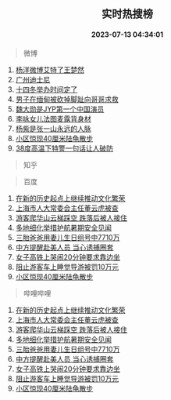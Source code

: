 <div align="center"><h2>实时热搜榜</h2><h4>2023-07-13 04:34:01</h4></div>

> 微博  

1. [杨洋微博艾特了王楚然](https://s.weibo.com/weibo?q=%23%E6%9D%A8%E6%B4%8B%E5%BE%AE%E5%8D%9A%E8%89%BE%E7%89%B9%E4%BA%86%E7%8E%8B%E6%A5%9A%E7%84%B6%23&t=31&band_rank=1&Refer=top)<br />
2. [广州迪士尼](https://s.weibo.com/weibo?q=%E5%B9%BF%E5%B7%9E%E8%BF%AA%E5%A3%AB%E5%B0%BC&t=31&band_rank=2&Refer=top)<br />
3. [十四冬举办时间定了](https://s.weibo.com/weibo?q=%23%E5%8D%81%E5%9B%9B%E5%86%AC%E4%B8%BE%E5%8A%9E%E6%97%B6%E9%97%B4%E5%AE%9A%E4%BA%86%23&t=31&band_rank=3&Refer=top)<br />
4. [男子在缅甸被砍掉脚趾向哥哥求救](https://s.weibo.com/weibo?q=%23%E7%94%B7%E5%AD%90%E5%9C%A8%E7%BC%85%E7%94%B8%E8%A2%AB%E7%A0%8D%E6%8E%89%E8%84%9A%E8%B6%BE%E5%90%91%E5%93%A5%E5%93%A5%E6%B1%82%E6%95%91%23&t=31&band_rank=4&Refer=top)<br />
5. [魏大勋是JYP第一个中国演员](https://s.weibo.com/weibo?q=%23%E9%AD%8F%E5%A4%A7%E5%8B%8B%E6%98%AFJYP%E7%AC%AC%E4%B8%80%E4%B8%AA%E4%B8%AD%E5%9B%BD%E6%BC%94%E5%91%98%23&t=31&band_rank=5&Refer=top)<br />
6. [李咏女儿法图麦露背身材](https://s.weibo.com/weibo?q=%23%E6%9D%8E%E5%92%8F%E5%A5%B3%E5%84%BF%E6%B3%95%E5%9B%BE%E9%BA%A6%E9%9C%B2%E8%83%8C%E8%BA%AB%E6%9D%90%23&t=31&band_rank=6&Refer=top)<br />
7. [杨紫是张一山永远的人脉](https://s.weibo.com/weibo?q=%23%E6%9D%A8%E7%B4%AB%E6%98%AF%E5%BC%A0%E4%B8%80%E5%B1%B1%E6%B0%B8%E8%BF%9C%E7%9A%84%E4%BA%BA%E8%84%89%23&t=31&band_rank=7&Refer=top)<br />
8. [小区惊现40厘米陆龟散步](https://s.weibo.com/weibo?q=%23%E5%B0%8F%E5%8C%BA%E6%83%8A%E7%8E%B040%E5%8E%98%E7%B1%B3%E9%99%86%E9%BE%9F%E6%95%A3%E6%AD%A5%23&t=31&band_rank=8&Refer=top)<br />
9. [38度高温下特警一句话让人破防](https://s.weibo.com/weibo?q=%2338%E5%BA%A6%E9%AB%98%E6%B8%A9%E4%B8%8B%E7%89%B9%E8%AD%A6%E4%B8%80%E5%8F%A5%E8%AF%9D%E8%AE%A9%E4%BA%BA%E7%A0%B4%E9%98%B2%23&t=31&band_rank=9&Refer=top)<br />

> 知乎  


> 百度  

1. [在新的历史起点上继续推动文化繁荣](https://www.baidu.com/s?wd=%E5%9C%A8%E6%96%B0%E7%9A%84%E5%8E%86%E5%8F%B2%E8%B5%B7%E7%82%B9%E4%B8%8A%E7%BB%A7%E7%BB%AD%E6%8E%A8%E5%8A%A8%E6%96%87%E5%8C%96%E7%B9%81%E8%8D%A3&sa=fyb_news&rsv_dl=fyb_news)<br />
2. [上海市人大常委会主任董云虎被查](https://www.baidu.com/s?wd=%E4%B8%8A%E6%B5%B7%E5%B8%82%E4%BA%BA%E5%A4%A7%E5%B8%B8%E5%A7%94%E4%BC%9A%E4%B8%BB%E4%BB%BB%E8%91%A3%E4%BA%91%E8%99%8E%E8%A2%AB%E6%9F%A5&sa=fyb_news&rsv_dl=fyb_news)<br />
3. [游客爬华山云梯踩空 跌落后被人接住](https://www.baidu.com/s?wd=%E6%B8%B8%E5%AE%A2%E7%88%AC%E5%8D%8E%E5%B1%B1%E4%BA%91%E6%A2%AF%E8%B8%A9%E7%A9%BA+%E8%B7%8C%E8%90%BD%E5%90%8E%E8%A2%AB%E4%BA%BA%E6%8E%A5%E4%BD%8F&sa=fyb_news&rsv_dl=fyb_news)<br />
4. [多地细化举措护航暑期安全见闻](https://www.baidu.com/s?wd=%E5%A4%9A%E5%9C%B0%E7%BB%86%E5%8C%96%E4%B8%BE%E6%8E%AA%E6%8A%A4%E8%88%AA%E6%9A%91%E6%9C%9F%E5%AE%89%E5%85%A8%E8%A7%81%E9%97%BB&sa=fyb_news&rsv_dl=fyb_news)<br />
5. [三胎爸爸用妻儿生日组号中7710万](https://www.baidu.com/s?wd=%E4%B8%89%E8%83%8E%E7%88%B8%E7%88%B8%E7%94%A8%E5%A6%BB%E5%84%BF%E7%94%9F%E6%97%A5%E7%BB%84%E5%8F%B7%E4%B8%AD7710%E4%B8%87&sa=fyb_news&rsv_dl=fyb_news)<br />
6. [中方提醒赴美人员 当心诱捕圈套](https://www.baidu.com/s?wd=%E4%B8%AD%E6%96%B9%E6%8F%90%E9%86%92%E8%B5%B4%E7%BE%8E%E4%BA%BA%E5%91%98+%E5%BD%93%E5%BF%83%E8%AF%B1%E6%8D%95%E5%9C%88%E5%A5%97&sa=fyb_news&rsv_dl=fyb_news)<br />
7. [女子高铁上哭闹20分钟要求靠边坐](https://www.baidu.com/s?wd=%E5%A5%B3%E5%AD%90%E9%AB%98%E9%93%81%E4%B8%8A%E5%93%AD%E9%97%B920%E5%88%86%E9%92%9F%E8%A6%81%E6%B1%82%E9%9D%A0%E8%BE%B9%E5%9D%90&sa=fyb_news&rsv_dl=fyb_news)<br />
8. [阻止游客车上睡觉导游被罚10万元](https://www.baidu.com/s?wd=%E9%98%BB%E6%AD%A2%E6%B8%B8%E5%AE%A2%E8%BD%A6%E4%B8%8A%E7%9D%A1%E8%A7%89%E5%AF%BC%E6%B8%B8%E8%A2%AB%E7%BD%9A10%E4%B8%87%E5%85%83&sa=fyb_news&rsv_dl=fyb_news)<br />
9. [小区惊现40厘米陆龟散步](https://www.baidu.com/s?wd=%E5%B0%8F%E5%8C%BA%E6%83%8A%E7%8E%B040%E5%8E%98%E7%B1%B3%E9%99%86%E9%BE%9F%E6%95%A3%E6%AD%A5&sa=fyb_news&rsv_dl=fyb_news)<br />

> 哔哩哔哩  

1. [在新的历史起点上继续推动文化繁荣](https://www.baidu.com/s?wd=%E5%9C%A8%E6%96%B0%E7%9A%84%E5%8E%86%E5%8F%B2%E8%B5%B7%E7%82%B9%E4%B8%8A%E7%BB%A7%E7%BB%AD%E6%8E%A8%E5%8A%A8%E6%96%87%E5%8C%96%E7%B9%81%E8%8D%A3&sa=fyb_news&rsv_dl=fyb_news)<br />
2. [上海市人大常委会主任董云虎被查](https://www.baidu.com/s?wd=%E4%B8%8A%E6%B5%B7%E5%B8%82%E4%BA%BA%E5%A4%A7%E5%B8%B8%E5%A7%94%E4%BC%9A%E4%B8%BB%E4%BB%BB%E8%91%A3%E4%BA%91%E8%99%8E%E8%A2%AB%E6%9F%A5&sa=fyb_news&rsv_dl=fyb_news)<br />
3. [游客爬华山云梯踩空 跌落后被人接住](https://www.baidu.com/s?wd=%E6%B8%B8%E5%AE%A2%E7%88%AC%E5%8D%8E%E5%B1%B1%E4%BA%91%E6%A2%AF%E8%B8%A9%E7%A9%BA+%E8%B7%8C%E8%90%BD%E5%90%8E%E8%A2%AB%E4%BA%BA%E6%8E%A5%E4%BD%8F&sa=fyb_news&rsv_dl=fyb_news)<br />
4. [多地细化举措护航暑期安全见闻](https://www.baidu.com/s?wd=%E5%A4%9A%E5%9C%B0%E7%BB%86%E5%8C%96%E4%B8%BE%E6%8E%AA%E6%8A%A4%E8%88%AA%E6%9A%91%E6%9C%9F%E5%AE%89%E5%85%A8%E8%A7%81%E9%97%BB&sa=fyb_news&rsv_dl=fyb_news)<br />
5. [三胎爸爸用妻儿生日组号中7710万](https://www.baidu.com/s?wd=%E4%B8%89%E8%83%8E%E7%88%B8%E7%88%B8%E7%94%A8%E5%A6%BB%E5%84%BF%E7%94%9F%E6%97%A5%E7%BB%84%E5%8F%B7%E4%B8%AD7710%E4%B8%87&sa=fyb_news&rsv_dl=fyb_news)<br />
6. [中方提醒赴美人员 当心诱捕圈套](https://www.baidu.com/s?wd=%E4%B8%AD%E6%96%B9%E6%8F%90%E9%86%92%E8%B5%B4%E7%BE%8E%E4%BA%BA%E5%91%98+%E5%BD%93%E5%BF%83%E8%AF%B1%E6%8D%95%E5%9C%88%E5%A5%97&sa=fyb_news&rsv_dl=fyb_news)<br />
7. [女子高铁上哭闹20分钟要求靠边坐](https://www.baidu.com/s?wd=%E5%A5%B3%E5%AD%90%E9%AB%98%E9%93%81%E4%B8%8A%E5%93%AD%E9%97%B920%E5%88%86%E9%92%9F%E8%A6%81%E6%B1%82%E9%9D%A0%E8%BE%B9%E5%9D%90&sa=fyb_news&rsv_dl=fyb_news)<br />
8. [阻止游客车上睡觉导游被罚10万元](https://www.baidu.com/s?wd=%E9%98%BB%E6%AD%A2%E6%B8%B8%E5%AE%A2%E8%BD%A6%E4%B8%8A%E7%9D%A1%E8%A7%89%E5%AF%BC%E6%B8%B8%E8%A2%AB%E7%BD%9A10%E4%B8%87%E5%85%83&sa=fyb_news&rsv_dl=fyb_news)<br />
9. [小区惊现40厘米陆龟散步](https://www.baidu.com/s?wd=%E5%B0%8F%E5%8C%BA%E6%83%8A%E7%8E%B040%E5%8E%98%E7%B1%B3%E9%99%86%E9%BE%9F%E6%95%A3%E6%AD%A5&sa=fyb_news&rsv_dl=fyb_news)<br />
